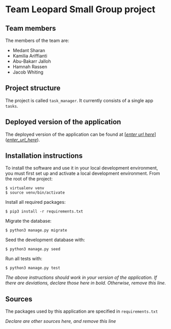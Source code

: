 # Team Leopard Small Group project

## Team members
The members of the team are:
- Medant Sharan
- Kamilia Ariffianti
- Abu-Bakarr Jalloh
- Hamnah Rassen
- Jacob Whiting

## Project structure
The project is called `task_manager`.  It currently consists of a single app `tasks`.

## Deployed version of the application
The deployed version of the application can be found at [*[enter url here](http://teamleopard.pythonanywhere.com/)*](*[enter_url_here](http://teamleopard.pythonanywhere.com/)*).

## Installation instructions
To install the software and use it in your local development environment, you must first set up and activate a local development environment.  From the root of the project:

```
$ virtualenv venv
$ source venv/bin/activate
```

Install all required packages:

```
$ pip3 install -r requirements.txt
```

Migrate the database:

```
$ python3 manage.py migrate
```

Seed the development database with:

```
$ python3 manage.py seed
```

Run all tests with:
```
$ python3 manage.py test
```

*The above instructions should work in your version of the application.  If there are deviations, declare those here in bold.  Otherwise, remove this line.*

## Sources
The packages used by this application are specified in `requirements.txt`

*Declare are other sources here, and remove this line*
